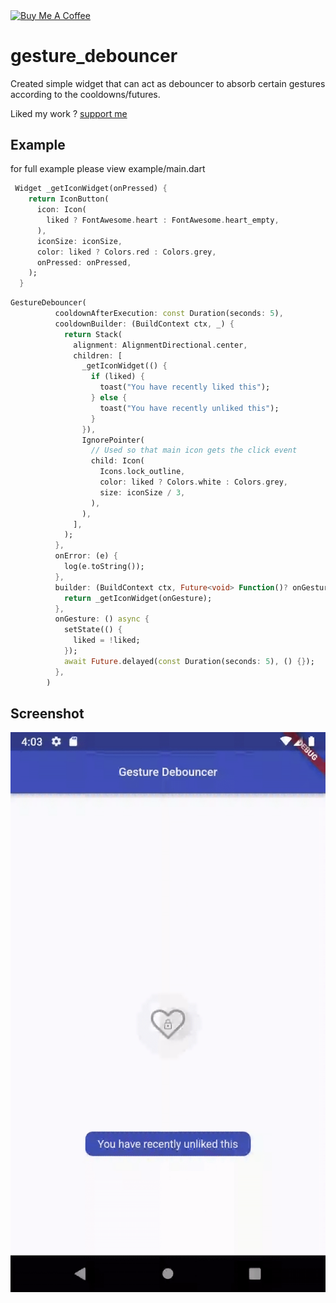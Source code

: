 <p >
<a href="https://www.buymeacoffee.com/abhayrawat" target="_blank"><img align="center" src="https://cdn.buymeacoffee.com/buttons/v2/default-yellow.png" alt="Buy Me A Coffee" height="30px" width= "108px"></a>
</p> 

# gesture_debouncer

Created simple widget that can act as debouncer to absorb certain gestures according to the cooldowns/futures.

Liked my work ? [support me](https://www.buymeacoffee.com/abhayrawat)

## Example
for full example please view example/main.dart
```dart
 Widget _getIconWidget(onPressed) {
    return IconButton(
      icon: Icon(
        liked ? FontAwesome.heart : FontAwesome.heart_empty,
      ),
      iconSize: iconSize,
      color: liked ? Colors.red : Colors.grey,
      onPressed: onPressed,
    );
  }
```
```dart
GestureDebouncer(
          cooldownAfterExecution: const Duration(seconds: 5),
          cooldownBuilder: (BuildContext ctx, _) {
            return Stack(
              alignment: AlignmentDirectional.center,
              children: [
                _getIconWidget(() {
                  if (liked) {
                    toast("You have recently liked this");
                  } else {
                    toast("You have recently unliked this");
                  }
                }),
                IgnorePointer(
                  // Used so that main icon gets the click event
                  child: Icon(
                    Icons.lock_outline,
                    color: liked ? Colors.white : Colors.grey,
                    size: iconSize / 3,
                  ),
                ),
              ],
            );
          },
          onError: (e) {
            log(e.toString());
          },
          builder: (BuildContext ctx, Future<void> Function()? onGesture) {
            return _getIconWidget(onGesture);
          },
          onGesture: () async {
            setState(() {
              liked = !liked;
            });
            await Future.delayed(const Duration(seconds: 5), () {});
          },
        )
```

## Screenshot
![](https://github.com/abhay-s-rawat/gesture_debouncer/blob/main/example/screenshots/gesture_debouncer.gif)
